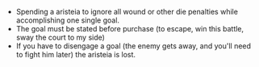 - Spending a aristeia to ignore all wound or other die penalties while accomplishing one single goal. 
- The goal must be stated before purchase (to escape, win this battle, sway the court to my side)
- If you have to disengage a goal (the enemy gets away, and you'll need to fight him later) the aristeia is lost. 
